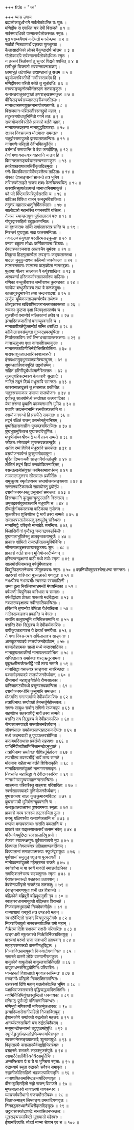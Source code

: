 +++
title = "१०"

+++
व्यास उवाच  
ब्रह्मलोकादूर्ध्वभागे सर्वलोकोऽस्ति यः श्रुतः ।  
मणिद्वीपः स एवास्ति यत्र देवी विराजते ॥ १ ॥  
सर्वस्मादधिको यस्मात्सर्वलोकस्ततः स्मृतः ।  
पुरा पराम्बयैवायं कल्पितो मनसेच्छया ॥ २ ॥  
सर्वादौ निजवासार्थं प्रकृत्या मूलभूतया ।  
कैलासादधिको लोको वैकुण्ठादपि चोत्तमः ॥ ३ ॥  
गोलोकादपि सर्वस्मात्सर्वलोकोऽधिकः स्मृतः ।  
न तत्समं त्रिलोक्यां तु सुन्दरं विद्यते क्वचित् ॥ ४ ॥  
छत्रीभूतं त्रिजगतो भवसन्तापनाशकम् ।  
छायाभूतं तदेवास्ति ब्रह्माण्डानां तु सत्तम ॥ ५ ॥  
बहुयोजनविस्तीर्णो गम्भीरस्तावदेव हि ।  
मणिद्वीपस्य परितो वर्तते तु सुधोदधिः ॥ ६ ॥  
मरुत्सङ्‌घट्टनोत्कीर्णतरङ्‌ग शतसङ्‌कुलः ।  
रत्नाच्छवालुकायुक्तो झषशङ्‌खसमाकुलः ॥ ७ ॥  
वीचिसङ्‌घर्षसञ्जातलहरीकणशीतलः ।  
नानाध्वजसमायुक्तनानापोतगतागतैः ॥ ८ ॥  
विराजमानः परितस्तीररत्नद्रुमो महान् ।  
तदुत्तरमयोधातुनिर्मितो गगने ततः ॥ ९ ॥  
सप्तयोजनविस्तीर्णः प्राकारो वर्तते महान् ।  
नानाशस्त्रप्रहरणा नानायुद्धविशारदाः ॥ १० ॥  
रक्षका निवसन्त्यत्र मोदमानाः समन्ततः ।  
चतुर्द्वारसमायुक्तो द्वारपालशतान्वितः ॥ ११ ॥  
नानागणैः परिवृतो देवीभक्तियुतैर्नृप ।  
दर्शनार्थं समायान्ति ये देवा जगदीशितुः ॥ १२ ॥  
तेषां गणा वसन्त्यत्र वाहनानि च तत्र हि ।  
विमानशतसङ्‌घर्षघण्टास्वनसमाकुलः ॥ १३ ॥  
हयहेषाखराघातबधिरीकृतदिङ्‌मुखः ।  
गणैः किलकिलारावैर्वेत्रहस्तैश्च ताडिताः ॥ १४ ॥  
सेवका देवसङ्‌घानां भ्राजन्ते तत्र भूमिप ।  
तस्मिन्कोलाहले राजन्न शब्दः केनचित्क्वचित् ॥ १५ ॥  
कस्यचिच्छ्रूयतेऽत्यन्तं नानाध्वनिसमाकुले ।  
पदे पदे मिष्टवारिपरिपूर्णसरांसि च ॥ १६ ॥  
वाटिका विविधा राजन् रत्नद्रुमविराजिताः ।  
तदुत्तरं महासारधातुनिर्मितमण्डलः ॥ १७ ॥  
सालोऽपरो महानस्ति गगनस्पर्शि यच्छिरः ।  
तेजसा स्याच्छतगुणः पूर्वसालादयं परः ॥ १८ ॥  
गोपुरद्वारसहितो बहुवृक्षसमन्वितः ।  
या वृक्षजातयः सन्ति सर्वास्तास्तत्र सन्ति च ॥ १९ ॥  
निरन्तरं पुष्पयुताः सदा फलसमन्विताः ।  
नवपल्लवसंयुक्ताः परसौरभसङ्‌कुलाः ॥ २० ॥  
पनसा बकुला लोध्राः कर्णिकाराश्च शिंशपाः ।  
देवदारुकाञ्चनारा आम्राश्चैव सुमेरवः ॥ २१ ॥  
लिकुचा हिङ्‌गुलाश्चैला लवङ्‌गाः कट्फलास्तथा ।  
पाटला मुचुकुन्दाश्च फलिन्यो जघनेफलाः ॥ २२ ॥  
तालास्तमालाः सालाश्च कङ्‌कोला नागभद्रकाः ।  
पुन्नागाः पीलवः साल्वका वै कर्पूरशाखिनः ॥ २३ ॥  
अश्वकर्णा हस्तिकर्णास्तालपर्णाश्च दाडिमाः ।  
गणिका बन्धुजीवाश्च जम्बीराश्च कुरण्डकाः ॥ २४ ॥  
चाम्पेया बन्धुजीवाश्च तथा वै कनकद्रुमाः ।  
कालागुरुद्रुमाश्चैव तथा चन्दनपादपाः ॥ २५ ॥  
खर्जूरा यूथिकास्तालपर्ण्यश्चैव तथेक्षवः ।  
क्षीरवृक्षाश्च खदिराश्चिञ्जाभल्लातकास्तथा ॥ २६ ॥  
रुचकाः कुटजा वृक्षा बिल्ववृक्षास्तथैव च ।  
तुलसीनां वनान्येवं मल्लिकानां तथैव च ॥ २७ ॥  
इत्यादितरुजातीनां वनान्युपवनानि च ।  
नानावापीशतैर्युक्तान्येवं सन्ति धराधिप ॥ २८ ॥  
कोकिलारावसंयुक्ता गुञ्जद्‌भ्रमरभूषिताः ।  
निर्यासस्राविणः सर्वे स्निग्धच्छायास्तरूत्तमाः ॥ २९ ॥  
नानाऋतुभवा वृक्षा नानापक्षिसमाकुलाः ।  
नानारसस्राविणीभिर्नदीभिरतिशोभिताः ॥ ३० ॥  
पारावतशुकव्रातसारिकापक्षमारुतैः ।  
हंसपक्षसमुद्‌भूतावातव्रातैश्चलद्द्रुमम् ॥ ३१ ॥  
सुगन्धग्राहिपवनपूरितं तद्वनोत्तमम् ।  
सहितं हरिणीयूथैर्धावमानैरितस्ततः ॥ ३२ ॥  
नृत्यद्‌बर्हिकदम्बस्य केकारावैः सुखप्रदैः ।  
नादितं तद्वनं दिव्यं मधुस्रावि समन्ततः ॥ ३३ ॥  
कांस्यसालादुत्तरे तु ताम्रसालः प्रकीर्तितः ।  
चतुरस्रसमाकार उन्नत्या सप्तयोजनः ॥ ३४ ॥  
द्वयोस्तु सालयोर्मध्ये सम्प्रोक्ता कल्पवाटिका ।  
येषां तरूणां पुष्पाणि काञ्चनाभानि भूमिप ॥ ३५ ॥  
पत्राणि काञ्चनाभानि रत्नबीजफलानि च ।  
दशयोजनगन्धो हि प्रसर्पति समन्ततः ॥ ३६ ॥  
तद्वनं रक्षितं राजन् वसन्तेनर्तुनानिशम् ।  
पुष्पसिंहासनासीनः पुष्पच्छत्रविराजितः ॥ ३७ ॥  
पुष्पभूषाभूषितश्च पुष्पासवविघूर्णितः ।  
मधुश्रीर्माधवश्रीश्च द्वे भार्ये तस्य सम्मते ॥ ३८ ॥  
क्रीडतः स्मेरवदने सुमस्तबककन्दुकैः ।  
अतीव रम्यं विपिनं मधुस्रावि समन्ततः ॥ ३९ ॥  
दशयोजनपर्यन्तं कुसुमामोदवायुना ।  
पूरितं दिव्यगन्धर्वैः साङ्‌गनैर्गानलोलुपैः ॥ ४० ॥  
शोभितं तद्वनं दिव्यं मत्तकोकिलनादितम् ।  
वसन्तलक्ष्मीसंयुक्तं कामिकामप्रवर्धनम् ॥ ४१ ॥  
ताम्रसालादुत्तरत्र सीससालः प्रकीर्तितः ।  
समुच्छ्रायः स्मृतोऽप्यस्य सप्तयोजनसङ्ख्यया ॥ ४२ ॥  
सन्तानवाटिकामध्ये सालयोस्तु द्वयोर्नृप ।  
दशयोजनगन्धस्तु प्रसूनानां समन्ततः ॥ ४३ ॥  
हिरण्याभानि कुसुमान्युत्फुल्लानि निरन्तरम् ।  
अमृतद्रवसंयुक्तफलानि मधुराणि च ॥ ४४ ॥  
ग्रीष्मर्तुर्नायकस्तस्या वाटिकाया नृपोत्तम ।  
शुक्रश्रीश्च शुचिश्रीश्च द्वे भार्ये तस्य सम्मते ॥ ४५ ॥  
सन्तापत्रस्तलोकास्तु वृक्षमूलेषु संस्थिताः ।  
नानासिद्धैः परिवृतो नानादेवैः समन्वितः ॥ ४६ ॥  
विलासिनीनां वृन्दैस्तु चन्दनद्रवपङ्‌किलैः ।  
पुष्पमालाभूषितैस्तु तालवृन्तकराम्बुजैः ॥ ४७ ॥  
प्राकारः शोभितो राजञ्छीतलाम्बुनिषेविभिः ।  
सीससालादुत्तरत्राप्यारकूटमयः शुभः ॥ ४८ ॥  
प्राकारो वर्तते राजन् मुनियोजनदैर्घ्यवान् ।  
हरिचन्दनवृक्षाणां वाटी मध्ये तयोः स्मृता ॥ ४९ ॥  
सालयोरधिनाथस्तु वर्षर्तुर्मेघवाहनः ।  
विद्युत्पिङ्‌गलनेत्रश्च जीमूतकवचः स्मृतः ॥ ५० ॥
वज्रनिर्घोषमुखरश्चेन्द्रधन्वा समन्ततः ।  
सहस्रशो वारिधारा मुञ्चन्नास्ते गणावृतः ॥ ५१ ॥  
नभःश्रीश्च नभस्यश्रीः स्वरस्या रस्यमालिनी ।  
अम्बा दुला निरत्निश्चाभ्रमन्ती मेघयन्तिका ॥ ५२ ॥  
वर्षयन्ती चिपुणिका वारिधारा च सम्मताः ।  
वर्षर्तोर्द्वादश प्रोक्ताः शक्तयो मदविह्वलाः ॥ ५३ ॥  
नवपल्लववृक्षाश्च नवीनलतिकान्विताः ।  
हरितानि तृणान्येव वेष्टिता यैर्धराखिला ॥ ५४ ॥  
नदीनदप्रवाहाश्च प्रवहन्ति च वेगतः ।  
सरांसि कलुषाम्बूनि रागिचित्तसमानि च ॥ ५५ ॥  
वसन्ति देवाः सिद्धाश्च ये देवीकर्मकारिणः ।  
वापीकूपतडागाश्च ये देव्यर्थं समर्पिताः ॥ ५६ ॥  
ते गणा निवसन्त्यत्र सविलासाश्च साङ्‌गनाः ।  
आरकूटमयादग्रे सप्तयोजनदैर्घ्यवान् ॥ ५७ ॥  
पञ्चलोहात्मकः सालो मध्ये मन्दारवाटिका ।  
नानापुष्पलताकीर्णा नानापल्लवशोभिता ॥ ५८ ॥  
अधिष्ठातात्र सम्प्रोक्तः शरद्‌ऋतुरनामयः ।  
इषुलक्ष्मीरूर्जलक्ष्मीर्द्वे भार्ये तस्य सम्मते ॥ ५९ ॥  
नानासिद्धा वसन्त्यत्र साङ्‌गनाः सपरिच्छदाः ।  
पञ्चलोहमयादग्रे सप्तयोजनदैर्घ्यवान् ॥ ६० ॥  
दीप्यमानो महाशृङ्‌गैर्वर्तते रौप्यसालकः ।  
पारिजाताटवीमध्ये प्रसूनस्तबकान्विता ॥ ६१ ॥  
दशयोजनगन्धीनि कुसुमानि समन्ततः ।  
मोदयन्ति गणान्सर्वान्ये देवीकर्मकारिणः ॥ ६२ ॥  
तत्राधिनाथः सम्प्रोक्तो हेमन्तर्तुर्महोज्ज्वलः ।  
सगणः सायुधः सर्वान् रागिणो रञ्जयन्नृप ॥ ६३ ॥  
सहश्रीश्च सहस्यश्रीर्द्वे भार्ये तस्य सम्मते ।  
वसन्ति तत्र सिद्धाश्च ये देवीव्रतकारिणः ॥ ६४ ॥  
रौप्यसालमयादग्रे सप्तयोजनदैर्घ्यवान् ।  
सौवर्णसालः सम्प्रोक्तस्तप्तहाटककल्पितः ॥ ६५ ॥  
मध्ये कदम्बवाटी तु पुष्पपल्लवशोभिता ।  
कदम्बमदिराधाराः प्रवर्तन्ते सहस्रशः ॥ ६६ ॥  
याभिर्निपीतपीताभिर्निजानन्दोऽनुभूयते ।  
तत्राधिनाथः सम्प्रोक्तः शैशिरर्तुर्महोदयः ॥ ६७ ॥  
तपःश्रीश्च तपस्यश्रीर्द्वे भार्ये तस्य सम्मते ।  
मोदमानः सहैताभ्यां वर्तते शिशिराकृतिः ॥ ६८ ॥  
नानाविलाससंयुक्तो नानागणसमावृतः ।  
निवसन्ति महासिद्धा ये देवीदानकारिणः ॥ ६९ ॥  
नानाभोगसमुत्पन्नमहानन्दसमन्विताः ।  
साङ्‌गनाः परिवारैस्तु सङ्‌घशः परिवारिताः ॥ ७० ॥  
स्वर्णसालमयादग्रे मुनियोजनदैर्घ्यवान् ।  
पुष्परागमयः सालः कुङ्‌कुमारुणविग्रहः ॥ ७१ ॥  
पुष्परागमयी भूमिर्वनान्युपवनानि च ।  
रत्नवृक्षालवालाश्च पुष्परागमयाः स्मृताः ॥ ७२ ॥  
प्राकारो यस्य रत्नस्य तद्रत्नरचिता द्रुमाः ।  
वनभूः पक्षिणश्चैव रत्नवर्णजलानि च ॥ ७३ ॥  
मण्डपा मण्डपस्तम्भाः सरांसि कमलानि च ।  
प्राकारे तत्र यद्यत्स्यात्तत्सर्वं तत्समं भवेत् ॥ ७४ ॥  
परिभाषेयमुद्दिष्टा रत्नसालादिषु प्रभो ।  
तेजसा स्याल्लक्षगुणः पूर्वसालात्परो नृप ॥ ७५ ॥  
दिक्पाला निवसन्त्यत्र प्रतिब्रह्माण्डवर्तिनाम् ।  
दिक्पालानां समष्ट्यात्मरूपाः स्फूर्जद्वरायुधाः ॥ ७६ ॥  
पूर्वाशायां समुत्तुङ्‌गशृङ्‌गा पूरमरावती ।  
नानोपवनसंयुक्तो महेन्द्रस्तत्र राजते ॥ ७७ ॥  
स्वर्गशोभा च या स्वर्गे यावती स्यात्ततोऽधिका ।  
समष्टिशतनेत्रस्य सहस्रगुणतः स्मृता ॥ ७८ ॥  
ऐरावतसमारूढो वज्रहस्तः प्रतापवान् ।  
देवसेनापरिवृतो राजतेऽत्र शतक्रतुः ॥ ७९ ॥  
देवाङ्‌गनागणयुता शची तत्र विराजते ।  
वह्निकोणे वह्निपुरी वह्निपूःसदृशी नृप ॥ ८० ॥  
स्वाहास्वधासमायुक्तो वह्निस्तत्र विराजते ।  
निजवाहनभूषाढ्यो निजदेवगणैर्वृतः ॥ ८१ ॥  
याम्याशायां यमपुरी तत्र दण्डधरो महान् ।  
स्वभटैर्वेष्टितो राजन् चित्रगुप्तपुरोगमैः ॥ ८२ ॥  
निजशक्तियुतो भास्वत्तनयोऽस्ति यमो महान् ।  
नैर्ऋत्यां दिशि राक्षस्यां राक्षसैः परिवारितः ॥ ८३ ॥  
खड्गधारी स्फुरन्नास्ते निर्ऋतिर्निजशक्तियुक् ।  
वारुण्यां वरुणो राजा पाशधारी प्रतापवान् ॥ ८४ ॥  
महाझषसमारूढो वारुणीमधुविह्वलः ।  
निजशक्तिसमायुक्तो निजयादोगणान्वितः ॥ ८५ ॥  
समास्ते वारुणे लोके वरुणानीरताकुलः ।  
वायुकोणे वायुलोको वायुस्तत्राधितिष्ठति ॥ ८६ ॥  
वायुसाधनसंसिद्धयोगिभिः परिवारितः ।  
ध्वजहस्तो विशालाक्षो मृगवाहनसंस्थितः ॥ ८७ ॥  
मरुद्‌गणैः परिवृतो निजशक्तिसमन्वितः ।  
उत्तरस्यां दिशि महान् यक्षलोकोऽस्ति भूमिप ॥ ८८ ॥  
यक्षाधिराजस्तत्रास्ते वृद्धिऋद्ध्यादिशक्तिभिः ।  
नवभिर्निधिभिर्युक्तस्तुन्दिलो धननायकः ॥ ८९ ॥  
मणिभद्रः पूर्णभद्रो मणिमान्मणिकन्धरः ।  
मणिभूषो मणिस्रग्वी मणिकार्मुकधारकः ॥ ९० ॥  
इत्यादियक्षसेनानीसहितो निजशक्तियुक् ।  
ईशानकोणे सम्प्रोक्तो रुद्रलोको महत्तरः ॥ ९१ ॥  
अनर्घ्यरत्नखचितो यत्र रुद्रोऽधिदैवतम् ।  
मन्युमान्दीप्तनयनो बद्धपृष्ठमहेषुधिः ॥ ९२ ॥  
स्फूर्जद्धनुर्वामहस्तोऽधिज्यधन्वभिराधृतः ।  
स्वसमानैरसङ्ख्यातरुद्रैः शूलवरायुधैः ॥ ९३ ॥  
विकृतास्यैः करालास्यैर्वमद्वह्निभिरास्यतः ।  
दशहस्तैः शतकरैः सहस्रभुजसंयुतैः ॥ ९४ ॥  
दशपादैर्दशग्रीवैस्त्रिनेत्रैरुग्रमूर्तिभिः ।  
अन्तरिक्षचरा ये च ये च भूमिचरा स्मृताः ॥ ९५ ॥  
रुद्राध्याये स्मृता रुद्रास्तैः सर्वैश्च समावृतः ।  
रुद्राणीकोटिसहितो भद्रकाल्यादिमातृभिः ॥ ९६ ॥  
नानाशक्तिसमाविष्टडामर्यादिगणावृतः ।  
वीरभद्रादिसहितो रुद्रो राजन् विराजते ॥ ९७ ॥  
मुण्डमालाधरो नागवलयो नागकन्धरः ।  
व्याघ्रचर्मपरीधानो गजचर्मोत्तरीयकः ॥ ९८ ॥  
चिताभस्माङ्‌ग लिप्ताङ्‌गः प्रमथादिगणावृतः ।  
निनदड्डमरुध्वानैर्बधिरीकृतदिङ्‌मुखः ॥ ९९ ॥  
अट्टहासास्फोटशब्दैः सन्त्रासितनभस्तलः ।  
भूतसङ्‌घसमाविष्टो भूतावासो महेश्वरः ।  
ईशानदिक्पतिः सोऽयं नाम्ना चेशान एव च ॥ १०० ॥
